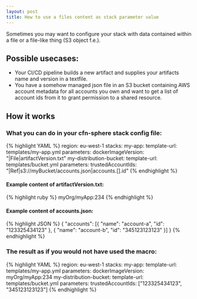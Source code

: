 ```yaml
---
layout: post
title: How to use a files content as stack parameter value
---
```


Sometimes you may want to configure your stack with data contained within a file or a file-like thing (S3 object f.e.).

## Possible usecases: 
* Your CI/CD pipeline builds a new artifact and supplies your artifacts name and version in a textfile.
* You have a somehow managed json file in an S3 bucket containing AWS account metadata for all accounts you own and want to get a list of account ids from it to grant permission to a shared resource.

## How it works

### What you can do in your cfn-sphere stack config file:

{% highlight YAML %}
region: eu-west-1
stacks:
  my-app:
    template-url: templates/my-app.yml
    parameters:
      dockerImageVersion: "|File|artifactVersion.txt"
  my-distribution-bucket:
    template-url: templates/bucket.yml
    parameters:
      trustedAccountIds: "|Ref|s3://myBucket/accounts.json|accounts.[].id"
{% endhighlight %}

#### Example content of artifactVersion.txt:
{% highlight ruby %}
myOrg/myApp:234
{% endhighlight %}

#### Example content of accounts.json:
{% highlight JSON %}
{
    "accounts": [{
        "name": "account-a",
        "id": "123325434123"
    }, {
        "name": "account-b",
        "id": "345123123123"
    }]
}
{% endhighlight %}

### The result as if you would not have used the macro:
{% highlight YAML %}
region: eu-west-1
stacks:
  my-app:
    template-url: templates/my-app.yml
    parameters:
      dockerImageVersion: myOrg/myApp:234
  my-distribution-bucket:
    template-url: templates/bucket.yml
    parameters:
      trustedAccountIds: ["123325434123", "345123123123"] 
{% endhighlight %}

